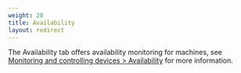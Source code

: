```yaml
---
weight: 20
title: Availability
layout: redirect
---
```


The Availability tab offers availability monitoring for machines, see [Monitoring and controlling devices > Availability](#monitoring-availability) for more information.
